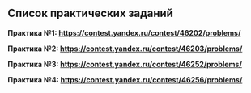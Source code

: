 ## Список практических заданий

**Практика №1: https://contest.yandex.ru/contest/46202/problems/**

**Практика №2: https://contest.yandex.ru/contest/46203/problems/**

**Практика №3: https://contest.yandex.ru/contest/46252/problems/**

**Практика №4: https://contest.yandex.ru/contest/46256/problems/**
